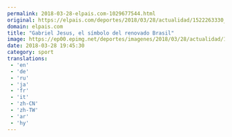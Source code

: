 ```yaml
---
permalink: 2018-03-28-elpais.com-1029677544.html
original: https://elpais.com/deportes/2018/03/28/actualidad/1522263330_320179.html#?ref=rss&format=simple&link=link
domain: elpais.com
title: "Gabriel Jesus, el símbolo del renovado Brasil"
image: https://ep00.epimg.net/deportes/imagenes/2018/03/28/actualidad/1522263330_320179_1522263765_rrss_normal.jpg
date: 2018-03-28 19:45:30
category: sport
translations: 
 - 'en'
 - 'de'
 - 'ru'
 - 'ja'
 - 'fr'
 - 'it'
 - 'zh-CN'
 - 'zh-TW'
 - 'ar'
 - 'hy'
---
```


